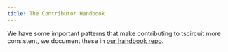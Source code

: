 ```yaml
---
title: The Contributor Handbook
---
```


We have some important patterns that make contributing to
tscircuit more consistent, we document these in [our handbook repo](https://github.com/tscircuit/handbook).
